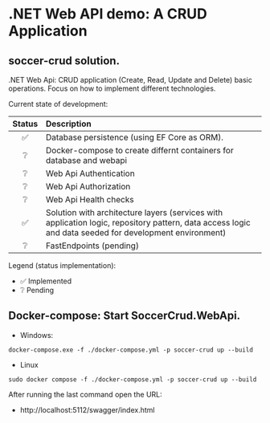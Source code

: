 # .NET Web API demo: A CRUD Application

## soccer-crud solution.

.NET Web Api: CRUD application (Create, Read, Update and Delete) basic operations. Focus on how to implement different technologies.

Current state of development:

| Status | Description | 
| :---: |     :---    |
| ✅ | Database persistence (using EF Core as ORM). |
| ❔ | Docker-compose to create differnt containers for database and webapi |
| ❔ | Web Api Authentication |
| ❔ | Web Api Authorization |
| ❔ | Web Api Health checks |
| ✅ | Solution with architecture layers (services with application logic, repository pattern, data access logic and data seeded for development environment) |
| ❔ | FastEndpoints (pending) |

Legend (status implementation):
- ✅ Implemented
- ❔ Pending


## Docker-compose: Start SoccerCrud.WebApi.

- Windows:

```
docker-compose.exe -f ./docker-compose.yml -p soccer-crud up --build
```

- Linux
```
sudo docker compose -f ./docker-compose.yml -p soccer-crud up --build
```

After running the last command open the URL:

- http://localhost:5112/swagger/index.html